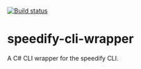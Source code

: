 [![Build status](https://ci.appveyor.com/api/projects/status/nu3ds7g0isibosn5?svg=true)](https://ci.appveyor.com/project/sidewinder94/speedify-cli-wrapper)

# speedify-cli-wrapper
A C# CLI wrapper for the speedify CLI.
